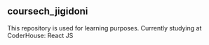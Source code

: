 ## coursech_jigidoni
This repository is used for learning purposes. Currently studying at CoderHouse: React JS
